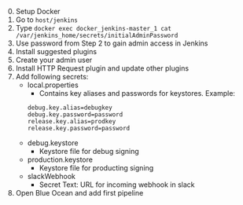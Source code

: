 0. Setup Docker
1. Go to `host/jenkins`
2. Type `docker exec docker_jenkins-master_1 cat /var/jenkins_home/secrets/initialAdminPassword`
3. Use password from Step 2 to gain admin access in Jenkins
4. Install suggested plugins
5. Create your admin user
6. Install HTTP Request plugin and update other plugins
7. Add following secrets:  
    - local.properties
      - Contains key aliases and passwords for keystores. Example:
      ```properties
      debug.key.alias=debugkey
      debug.key.password=password
      release.key.alias=prodkey
      release.key.password=password
      ```
    - debug.keystore
      - Keystore file for debug signing
    - production.keystore
      - Keystore file for producting signing
    - slackWebhook
      - Secret Text: URL for incoming webhook in slack
8. Open Blue Ocean and add first pipeline
